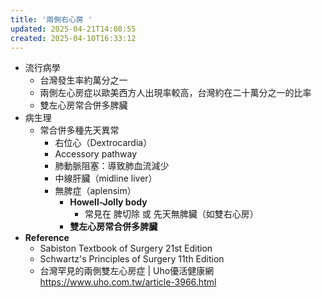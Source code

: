 ```yaml
---
title: '兩側右心房 '
updated: 2025-04-21T14:08:55
created: 2025-04-10T16:33:12
---
```


- 流行病學
  - 台灣發生率約萬分之一
  - 兩側左心房症以歐美西方人出現率較高，台灣約在二十萬分之一的比率
  - 雙左心房常合併多脾臟
- 病生理
  - 常合併多種先天異常
    - 右位心（Dextrocardia）
    - Accessory pathway
    - 肺動脈阻塞：導致肺血流減少
    - 中線肝臟（midline liver）
    - 無脾症（aplensim）
      - **Howell-Jolly body**
        - 常見在 脾切除 或 先天無脾臟（如雙右心房）
      - **雙左心房常合併多脾臟**
- **Reference**
  - Sabiston Textbook of Surgery 21st Edition
  - Schwartz's Principles of Surgery 11th Edition
  - 台灣罕見的兩側雙左心房症 \| Uho優活健康網 <https://www.uho.com.tw/article-3966.html>

